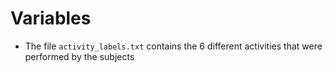 # Variables
* The file `activity_labels.txt` contains the 6 different activities that were performed by the subjects
